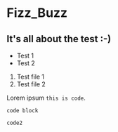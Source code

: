 # Fizz_Buzz

## It's all about the test :-)

* Test 1
* Test 2

1. Test file 1
2. Test file 2

Lorem ipsum `this is code`.

```
code block

```


```
code2

```
